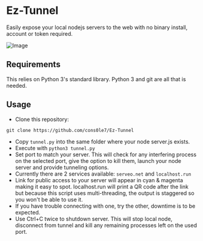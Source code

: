 # Ez-Tunnel
Easily expose your local nodejs servers to the web with no binary install, account or token required.

![Image](https://github.com/user-attachments/assets/e991be5f-3f76-4adf-a8c8-98804928c02a)

## Requirements 
This relies on Python 3's standard library. Python 3 and git are all that is needed. 

## Usage 
- Clone this repository: 
```
git clone https://github.com/cons0le7/Ez-Tunnel
```
- Copy `tunnel.py` into the same folder where your node server.js exists.
- Execute with `python3 tunnel.py`
- Set port to match your server. This will check for any interfering process on the selected port, give the option to kill them, launch your node server and provide tunneling options.
- Currently there are 2 services available: `serveo.net` and `localhost.run`
- Link for public access to your server will appear in cyan & magenta making it easy to spot. localhost.run will print a QR code after the link but because this script uses multi-threading, the output is staggered so you won't be able to use it. 
- If you have trouble connecting with one, try the other, downtime is to be expected.
- Use Ctrl+C twice to shutdown server. This will stop local node, disconnect from tunnel and kill any remaining processes left on the used port.

